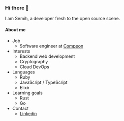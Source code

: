 ### Hi there 👋

I am Semih, a developer fresh to the open source scene.

#### About me

- Job
  - Software engineer at [Compeon](https://github.com/COMPEON)
- Interests
  - Backend web development
  - Cryptography
  - Cloud DevOps
- Languages
  - Ruby
  - JavaScript / TypeScript
  - Elixir
- Learning goals
  - Rust
  - Go
- Contact
  - [Linkedin](https://www.linkedin.com/in/semih-ordu/)
